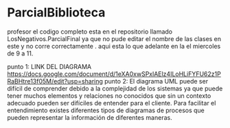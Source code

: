 # ParcialBiblioteca

profesor el codigo completo esta en el repositorio llamado LosNegativos.ParcialFinal ya que no pude editar el nombre de las clases en este
y no corre correctamente .
aqui esta lo que adelante en la el miercoles de 9 a 11.


punto 1: LINK DEL DIAGRAMA 
https://docs.google.com/document/d/1eXA0xwSPxlAElz4ILoHLiFYFU62z1PRaBHtre13f05M/edit?usp=sharing
punto 2:
El diagrama UML puede ser difícil de comprender debido a la complejidad de los sistemas ya que puede tener muchos elementos y relaciones no conocidos que sin un contexto adecuado pueden ser difíciles de entender para el cliente. 
Para facilitar el entendimiento existes diferentes tipos de diagramas de procesos que pueden representar la información de diferentes maneras.

